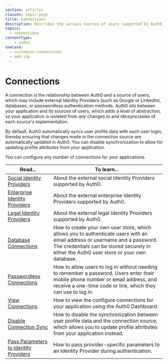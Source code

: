```yaml
---
section: articles
classes: topic-page
title: Connections
description: Describes the various sources of users supported by Auth0, including identity providers, databases, and passwordless authentication methods.
topics:
  - connections
contentType: 
    - index
useCase:
  - customize-connections
  - add-idp
---
```

# Connections

A connection is the relationship between Auth0 and a source of users, which may include external Identity Providers (such as Google or LinkedIn), databases, or passwordless authentication methods. Auth0 sits between your application and its sources of users, which adds a level of abstraction, so your application is isolated from any changes to and idiosyncrasies of each source's implementation.

By default, Auth0 automatically syncs user profile data with each user login, thereby ensuring that changes made in the connection source are automatically updated in Auth0. You can disable synchronization to allow for updating profile attributes from your application.

You can configure any number of connections for your applications. 

| Read... | To learn... |
|---------|-------------|
| [Social Identity Providers](/connections/identity-providers-social) | About the external social Identity Providers supported by Auth0. |
| [Enterprise Identity Providers](/connections/identity-providers-enterprise) | About the external enterprise Identity Providers supported by Auth0. |
| [Legal Identity Providers](/connections/identity-providers-legal) | About the external legal Identity Providers supported by Auth0. |
| [Database Connections](/connections/database) | How to create your own user store, which allows you to authenticate users with an email address or username and a password. The credentials can be stored securely in either the Auth0 user store or your own database. |
| [Passwordless Connections](/connections/passwordless) | How to allow users to log in without needing to remember a password. Users enter their mobile phone number or email address, and receive a one-time code or link, which they can use to log in. |
| [View Connections](/dashboard/guides/connections/view-connections) | How to view the configure connections for your application using the Auth0 Dashboard. |
| [Disable Connection Sync](/dashboard/guides/connections/configure-connection-sync) | How to disable the synchronization between user profile data and the connection source, which allows you to update profile attributes from your application instead. |
| [Pass Parameters to Identity Providers](/connections/pass-parameters-to-idps) | How to pass provider-specific parameters to an Identity Provider during authentication. |
